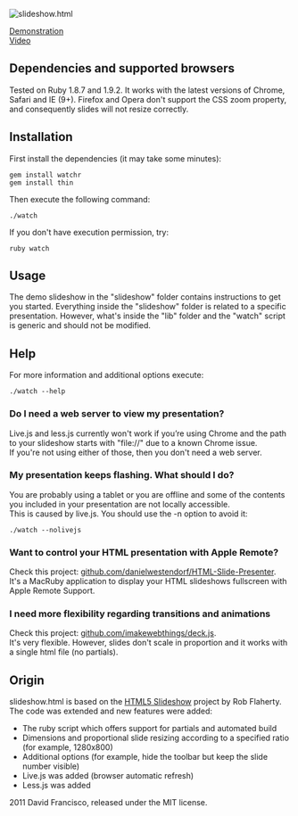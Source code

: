 ![slideshow.html](http://dmfranc.com/assets/slideshow.png)

[Demonstration](http://dmfrancisco.github.com/slideshow.html/)  
[Video](http://vimeo.com/davidfrancisco/slideshow/)


## Dependencies and supported browsers

Tested on Ruby 1.8.7 and 1.9.2.
It works with the latest versions of Chrome, Safari and IE (9+).
Firefox and Opera don't support the CSS zoom property, and consequently slides will not resize correctly.


## Installation

First install the dependencies (it may take some minutes):

```
gem install watchr
gem install thin
```

Then execute the following command:

```
./watch
```

If you don't have execution permission, try:

```
ruby watch
```


## Usage

The demo slideshow in the "slideshow" folder contains instructions to get you started.
Everything inside the "slideshow" folder is related to a specific presentation.
However, what's inside the "lib" folder and the "watch" script is generic and should not be modified.


## Help

For more information and additional options execute:

```
./watch --help
```

### Do I need a web server to view my presentation?

Live.js and less.js currently won't work if you’re using Chrome and the path to your slideshow starts with "file://" due to a known Chrome issue.  
If you're not using either of those, then you don't need a web server.

### My presentation keeps flashing. What should I do?

You are probably using a tablet or you are offline and some of the contents you included in your presentation are not locally accessible.  
This is caused by live.js. You should use the -n option to avoid it:

```
./watch --nolivejs
```

### Want to control your HTML presentation with Apple Remote?

Check this project: [github.com/danielwestendorf/HTML-Slide-Presenter](https://github.com/danielwestendorf/HTML-Slide-Presenter).  
It's a MacRuby application to display your HTML slideshows fullscreen with Apple Remote Support.

### I need more flexibility regarding transitions and animations

Check this project: [github.com/imakewebthings/deck.js](https://github.com/imakewebthings/deck.js).  
It's very flexible. However, slides don't scale in proportion and it works with a single html file (no partials).


## Origin

slideshow.html is based on the [HTML5 Slideshow](https://github.com/robflaherty/html-slideshow) project by Rob Flaherty. The code was extended and new features were added:

* The ruby script which offers support for partials and automated build
* Dimensions and proportional slide resizing according to a specified ratio (for example, 1280x800)
* Additional options (for example, hide the toolbar but keep the slide number visible)
* Live.js was added (browser automatic refresh)
* Less.js was added


2011 David Francisco, released under the MIT license.